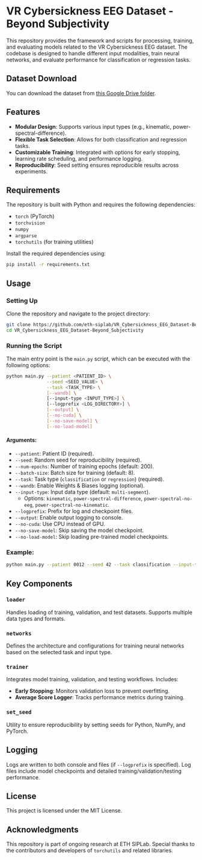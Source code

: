 # VR Cybersickness EEG Dataset - Beyond Subjectivity

This repository provides the framework and scripts for processing, training, and evaluating models related to the VR Cybersickness EEG dataset. The codebase is designed to handle different input modalities, train neural networks, and evaluate performance for classification or regression tasks.

## Dataset Download

You can download the dataset from [this Google Drive folder](https://drive.google.com/drive/folders/1ijWfyNYktqKV0ACpgCNOLuhJf8YsWYfB).

## Features
- **Modular Design**: Supports various input types (e.g., kinematic, power-spectral-difference).
- **Flexible Task Selection**: Allows for both classification and regression tasks.
- **Customizable Training**: Integrated with options for early stopping, learning rate scheduling, and performance logging.
- **Reproducibility**: Seed setting ensures reproducible results across experiments.

## Requirements

The repository is built with Python and requires the following dependencies:

- `torch` (PyTorch)
- `torchvision`
- `numpy`
- `argparse`
- `torchutils` (for training utilities)

Install the required dependencies using:
```bash
pip install -r requirements.txt
```

## Usage

### Setting Up
Clone the repository and navigate to the project directory:
```bash
git clone https://github.com/eth-siplab/VR_Cybersickness_EEG_Dataset-Beyond_Subjectivity
cd VR_Cybersickness_EEG_Dataset-Beyond_Subjectivity
```

### Running the Script
The main entry point is the `main.py` script, which can be executed with the following options:

```bash
python main.py --patient <PATIENT_ID> \
               --seed <SEED_VALUE> \
               --task <TASK_TYPE> \
               [--wandb] \
               [--input-type <INPUT_TYPE>] \
               [--logprefix <LOG_DIRECTORY>] \
               [--output] \
               [--no-cuda] \
               [--no-save-model] \
               [--no-load-model]
```

#### Arguments:
- `--patient`: Patient ID (required).
- `--seed`: Random seed for reproducibility (required).
- `--num-epochs`: Number of training epochs (default: 200).
- `--batch-size`: Batch size for training (default: 8).
- `--task`: Task type (`classification` or `regression`) (required).
- `--wandb`: Enable Weights & Biases logging (optional).
- `--input-type`: Input data type (default: `multi-segment`).
  - Options: `kinematic`, `power-spectral-difference`, `power-spectral-no-eeg`, `power-spectral-no-kinematic`.
- `--logprefix`: Prefix for log and checkpoint files.
- `--output`: Enable output logging to console.
- `--no-cuda`: Use CPU instead of GPU.
- `--no-save-model`: Skip saving the model checkpoint.
- `--no-load-model`: Skip loading pre-trained model checkpoints.

### Example:
```bash
python main.py --patient 0012 --seed 42 --task classification --input-type kinematic --logprefix ./logs --output
```

## Key Components

### `loader`
Handles loading of training, validation, and test datasets. Supports multiple data types and formats.

### `networks`
Defines the architecture and configurations for training neural networks based on the selected task and input type.

### `trainer`
Integrates model training, validation, and testing workflows. Includes:
- **Early Stopping**: Monitors validation loss to prevent overfitting.
- **Average Score Logger**: Tracks performance metrics during training.

### `set_seed`
Utility to ensure reproducibility by setting seeds for Python, NumPy, and PyTorch.

## Logging
Logs are written to both console and files (if `--logprefix` is specified). Log files include model checkpoints and detailed training/validation/testing performance.

## License
This project is licensed under the MIT License.

## Acknowledgments
This repository is part of ongoing research at ETH SIPLab. Special thanks to the contributors and developers of `torchutils` and related libraries.
